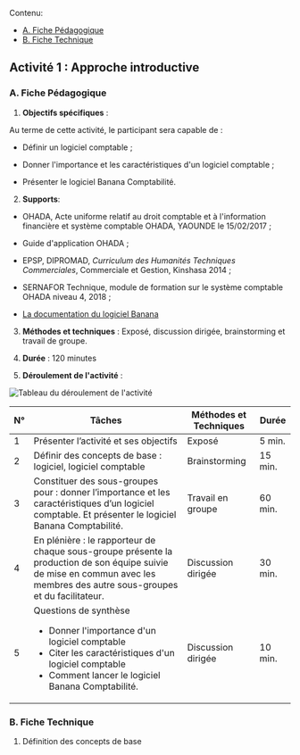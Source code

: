 Contenu:

* [A. Fiche Pédagogique](#A-fiche-pédagogique)
* [B. Fiche Technique](#B-fiche-technique)

## **Activité 1 : Approche introductive**


### A. **Fiche Pédagogique** 


1.  **Objectifs spécifiques** :

Au terme de cette activité, le participant sera capable de :

- Définir un logiciel comptable ;

-   Donner l'importance et les caractéristiques d'un logiciel comptable ;

-   Présenter le logiciel Banana Comptabilité.

2.  **Supports**:

-   OHADA, Acte uniforme relatif au droit comptable et à l'information financière et système comptable OHADA, YAOUNDE le 15/02/2017 ;

-   Guide d'application OHADA ;

-   EPSP, DIPROMAD, *Curriculum des Humanités Techniques Commerciales*, Commerciale et Gestion, Kinshasa 2014 ;

-   SERNAFOR Technique, module de formation sur le système comptable OHADA niveau 4, 2018 ;

-   [La documentation du logiciel Banana](www.banana.ch/fr/documentation)

3.  **Méthodes et techniques** : Exposé, discussion dirigée,
    brainstorming et travail de groupe.

4.  **Durée** : 120 minutes

5.  **Déroulement de l'activité** :

![Tableau du déroulement de l'activité](/images/Activity1A_1.png)


| **N°** | **Tâches**                                                                                                                                                                     | **Méthodes et Techniques** | **Durée** |
| ------ | ------------------------------------------------------------------------------------------------------------------------------------------------------------------------------ | -------------------------- | --------- |
| 1      | Présenter l’activité et ses objectifs                                                                                                                                          | Exposé                     | 5 min.    |
| 2      | Définir des concepts de base : logiciel, logiciel comptable                                                                                                                    | Brainstorming              | 15 min.   |
| 3      | Constituer des sous-groupes pour : donner l’importance et les caractéristiques d’un logiciel comptable. Et présenter le logiciel Banana Comptabilité.                          | Travail en groupe          | 60 min.   |
| 4      | En plénière : le rapporteur de chaque sous-groupe présente la production de son équipe suivie de mise en commun avec les membres des autre sous-groupes et du facilitateur.    | Discussion dirigée         | 30 min.   |
| 5      | Questions de synthèse<ul><li>Donner l'importance d'un logiciel comptable</li><li>Citer les caractéristiques d'un logiciel comptable</li><li>Comment lancer le logiciel Banana Comptabilité.</li></ul>  |Discussion dirigée   | 10 min.



### B. **Fiche Technique**

1. Définition des concepts de base